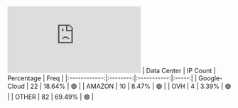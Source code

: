 ![Diagramm](https://github.com/obajay/StateSync-snapshots/blob/main/Projects/BandProtocol/1/README.md)
| Data Center | IP Count | Percentage | Freq |
|:------------:|:--------:|:-----------:|:-----:|
| Google-Cloud | 22 | 18.64% | 🟢 |
| AMAZON | 10 | 8.47% | 🟢 |
| OVH | 4 | 3.39% | 🟢 |
| OTHER | 82 | 69.49% | 🟢 |
